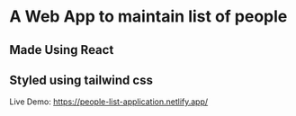 # A Web App to maintain list of people

## Made Using React

## Styled using tailwind css  

Live Demo: https://people-list-application.netlify.app/
